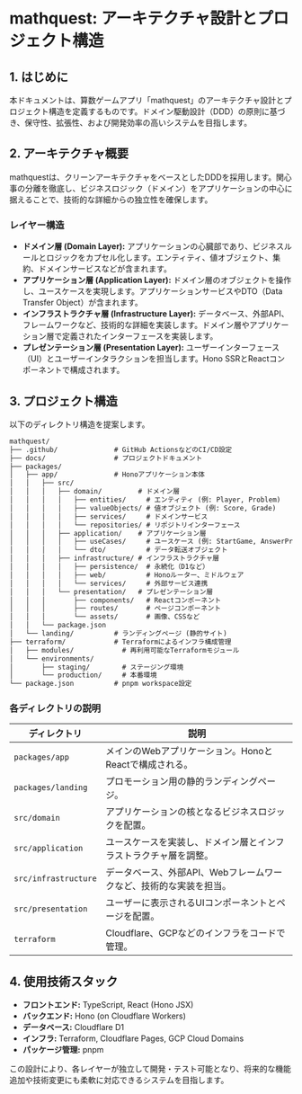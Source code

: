 # mathquest: アーキテクチャ設計とプロジェクト構造

## 1. はじめに

本ドキュメントは、算数ゲームアプリ「mathquest」のアーキテクチャ設計とプロジェクト構造を定義するものです。ドメイン駆動設計（DDD）の原則に基づき、保守性、拡張性、および開発効率の高いシステムを目指します。

## 2. アーキテクチャ概要

mathquestは、クリーンアーキテクチャをベースとしたDDDを採用します。関心事の分離を徹底し、ビジネスロジック（ドメイン）をアプリケーションの中心に据えることで、技術的な詳細からの独立性を確保します。

### レイヤー構造

- **ドメイン層 (Domain Layer):** アプリケーションの心臓部であり、ビジネスルールとロジックをカプセル化します。エンティティ、値オブジェクト、集約、ドメインサービスなどが含まれます。
- **アプリケーション層 (Application Layer):** ドメイン層のオブジェクトを操作し、ユースケースを実現します。アプリケーションサービスやDTO（Data Transfer Object）が含まれます。
- **インフラストラクチャ層 (Infrastructure Layer):** データベース、外部API、フレームワークなど、技術的な詳細を実装します。ドメイン層やアプリケーション層で定義されたインターフェースを実装します。
- **プレゼンテーション層 (Presentation Layer):** ユーザーインターフェース（UI）とユーザーインタラクションを担当します。Hono SSRとReactコンポーネントで構成されます。

## 3. プロジェクト構造

以下のディレクトリ構造を提案します。

```txt
mathquest/
├── .github/              # GitHub ActionsなどのCI/CD設定
├── docs/                 # プロジェクトドキュメント
├── packages/
│   ├── app/              # Honoアプリケーション本体
│   │   ├── src/
│   │   │   ├── domain/         # ドメイン層
│   │   │   │   ├── entities/     # エンティティ (例: Player, Problem)
│   │   │   │   ├── valueObjects/ # 値オブジェクト (例: Score, Grade)
│   │   │   │   ├── services/     # ドメインサービス
│   │   │   │   └── repositories/ # リポジトリインターフェース
│   │   │   ├── application/    # アプリケーション層
│   │   │   │   ├── useCases/     # ユースケース (例: StartGame, AnswerProblem)
│   │   │   │   └── dto/          # データ転送オブジェクト
│   │   │   ├── infrastructure/ # インフラストラクチャ層
│   │   │   │   ├── persistence/  # 永続化（D1など）
│   │   │   │   ├── web/          # Honoルーター、ミドルウェア
│   │   │   │   └── services/     # 外部サービス連携
│   │   │   └── presentation/   # プレゼンテーション層
│   │   │       ├── components/   # Reactコンポーネント
│   │   │       ├── routes/       # ページコンポーネント
│   │   │       └── assets/       # 画像、CSSなど
│   │   └── package.json
│   └── landing/          # ランディングページ (静的サイト)
├── terraform/            # Terraformによるインフラ構成管理
│   ├── modules/            # 再利用可能なTerraformモジュール
│   └── environments/
│       ├── staging/        # ステージング環境
│       └── production/     # 本番環境
└── package.json          # pnpm workspace設定
```

### 各ディレクトリの説明

| ディレクトリ         | 説明                                                               |
| -------------------- | ------------------------------------------------------------------ |
| `packages/app`       | メインのWebアプリケーション。HonoとReactで構成される。             |
| `packages/landing`   | プロモーション用の静的ランディングページ。                         |
| `src/domain`         | アプリケーションの核となるビジネスロジックを配置。                 |
| `src/application`    | ユースケースを実装し、ドメイン層とインフラストラクチャ層を調整。   |
| `src/infrastructure` | データベース、外部API、Webフレームワークなど、技術的な実装を担当。 |
| `src/presentation`   | ユーザーに表示されるUIコンポーネントとページを配置。               |
| `terraform`          | Cloudflare、GCPなどのインフラをコードで管理。                      |

## 4. 使用技術スタック

- **フロントエンド:** TypeScript, React (Hono JSX)
- **バックエンド:** Hono (on Cloudflare Workers)
- **データベース:** Cloudflare D1
- **インフラ:** Terraform, Cloudflare Pages, GCP Cloud Domains
- **パッケージ管理:** pnpm

この設計により、各レイヤーが独立して開発・テスト可能となり、将来的な機能追加や技術変更にも柔軟に対応できるシステムを目指します。

